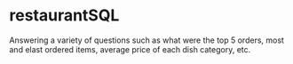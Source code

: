 # restaurantSQL
Answering a variety of questions such as what were the top 5 orders, most and elast ordered items, average price of each dish category, etc.
